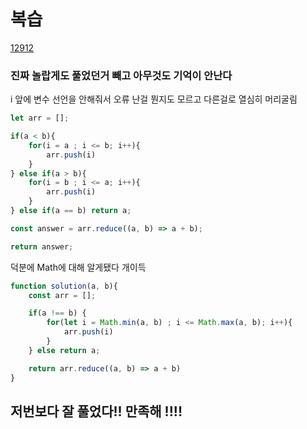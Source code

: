 # 복습

[12912](https://github.com/ppotatoG/TIL/tree/master/programmers/12912)

### 진짜 놀랍게도 풀었던거 빼고 아무것도 기억이 안난다


i 앞에 변수 선언을 안해줘서 오류 난걸 뭔지도 모르고 다른걸로 열심히 머리굴림
```js
let arr = [];

if(a < b){
    for(i = a ; i <= b; i++){
        arr.push(i)
    }
} else if(a > b){
    for(i = b ; i <= a; i++){
        arr.push(i)
    }
} else if(a == b) return a;

const answer = arr.reduce((a, b) => a + b);

return answer;
```

덕분에 Math에 대해 알게됐다 개이득
```js
function solution(a, b){
    const arr = [];

    if(a !== b) {
        for(let i = Math.min(a, b) ; i <= Math.max(a, b); i++){
            arr.push(i)
        }
    } else return a;

    return arr.reduce((a, b) => a + b)
}
```

## 저번보다 잘 풀었다!! 만족해 !!!!